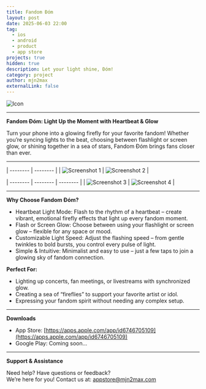 ```yaml
---
title: Fandom Đóm
layout: post
date: 2025-06-03 22:00
tag:
  - ios
  - android
  - product
  - app store
projects: true
hidden: true
description: Let your light shine, Đóm!
category: project
author: mjn2max
externalLink: false
---
```


![Icon](../assets/projects/fandom-dom/Icon-Dark-1024x1024.png)

---

**Fandom Đóm: Light Up the Moment with Heartbeat & Glow**

Turn your phone into a glowing firefly for your favorite fandom! Whether you’re syncing lights to the beat, choosing between flashlight or screen glow, or shining together in a sea of stars, Fandom Đóm brings fans closer than ever.

---

| -------- | -------- |
| ![Screenshot 1](../assets/projects/fandom-dom/1.png) | ![Screenshot 2](../assets/projects/fandom-dom/2.png) |

| -------- | -------- | -------- |
| ![Screenshot 3](../assets/projects/fandom-dom/3.png) | ![Screenshot 4](../assets/projects/fandom-dom/4.png) |

---

**Why Choose Fandom Đóm?**

- Heartbeat Light Mode: Flash to the rhythm of a heartbeat – create vibrant, emotional firefly effects that light up every fandom moment.
- Flash or Screen Glow: Choose between using your flashlight or screen glow – flexible for any space or mood.
- Customizable Light Speed: Adjust the flashing speed – from gentle twinkles to bold bursts, you control every pulse of light.
- Simple & Intuitive: Minimalist and easy to use – just a few taps to join a glowing sky of fandom connection.

**Perfect For:**

- Lighting up concerts, fan meetings, or livestreams with synchronized glow.
- Creating a sea of “fireflies” to support your favorite artist or idol.
- Expressing your fandom spirit without needing any complex setup.

---

**Downloads**

- App Store: [https://apps.apple.com/app/id6746705109](https://apps.apple.com/app/id6746705109)
- Google Play: Coming soon...

---

**Support & Assistance**

Need help? Have questions or feedback?\
We’re here for you! Contact us at: [appstore@mjn2max.com](mailto:appstore@mjn2max.com)
